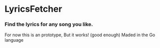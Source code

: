 # LyricsFetcher
### Find the lyrics for any song you like. 

For now this is an prototype, But it works! (good enough)
Maded in the Go language


